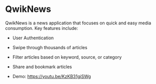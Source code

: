 # QwikNews
QwikNews is a news application that focuses on quick and easy media consumption. Key features include:

- User Authentication
- Swipe through thousands of articles
- Filter articles based on keyword, source, or category
- Share and bookmark articles

- Demo: https://youtu.be/KzKB31giSWg
